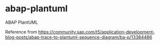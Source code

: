 # abap-plantuml
ABAP PlantUML

Reference from https://community.sap.com/t5/application-development-blog-posts/abap-trace-to-plantuml-sequence-diagram/ba-p/13384486
